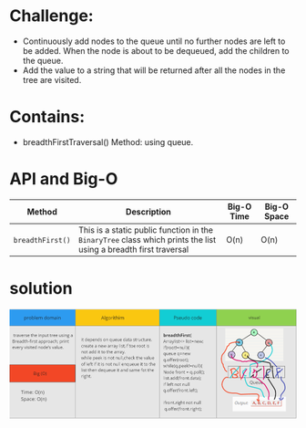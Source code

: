 # Challenge:

- Continuously add nodes to the queue until no further nodes are left to be added. When the node is about to be dequeued, add the children to the queue.
- Add the value to a string that will be returned after all the nodes in the tree are visited.

# Contains:
- breadthFirstTraversal() Method: using queue.



# API and Big-O

| Method           | Description                                                                                                         | Big-O Time  | Big-O Space  |
|------------------|---------------------------------------------------------------------------------------------------------------------|-------------|--------------|
| `breadthFirst()` | This is a static public function in the `BinaryTree` class which prints the list using a breadth first traversal    | O(n)        | O(n)         |

# solution
![](https://github.com/AyaaBe95/data-structures-and-algorithms401/blob/main/assests/breadthFirst.PNG)


